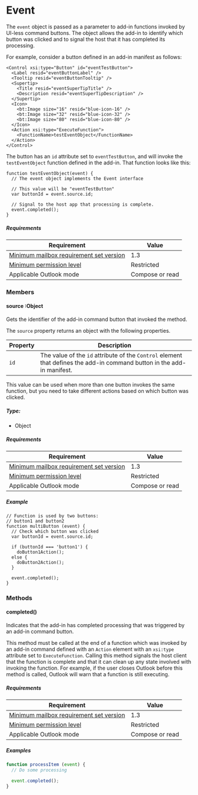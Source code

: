 

# Event

The `event` object is passed as a parameter to add-in functions invoked by UI-less command buttons. The object allows the add-in to identify which button was clicked and to signal the host that it has completed its processing.

For example, consider a button defined in an add-in manifest as follows:

```
<Control xsi:type="Button" id="eventTestButton">
  <Label resid="eventButtonLabel" />
  <Tooltip resid="eventButtonTooltip" />
  <Supertip>
    <Title resid="eventSuperTipTitle" />
    <Description resid="eventSuperTipDescription" />
  </Supertip>
  <Icon>
    <bt:Image size="16" resid="blue-icon-16" />
    <bt:Image size="32" resid="blue-icon-32" />
    <bt:Image size="80" resid="blue-icon-80" />
  </Icon>
  <Action xsi:type="ExecuteFunction">
    <FunctionName>testEventObject</FunctionName>
  </Action>
</Control>
```

The button has an `id` attribute set to `eventTestButton`, and will invoke the `testEventObject` function defined in the add-in. That function looks like this:

```
function testEventObject(event) {
  // The event object implements the Event interface

  // This value will be "eventTestButton"
  var buttonId = event.source.id;

  // Signal to the host app that processing is complete.
  event.completed();
}
```

##### Requirements

|Requirement| Value|
|---|---|
|[Minimum mailbox requirement set version](../tutorial-api-requirement-sets.md)| 1.3|
|[Minimum permission level](../../../docs/outlook/understanding-outlook-add-in-permissions.md)| Restricted|
|Applicable Outlook mode| Compose or read|

### Members

####  source :Object

Gets the identifier of the add-in command button that invoked the method.

The `source` property returns an object with the following properties.

| Property | Description |
| --- | --- |
| `id` | The value of the `id` attribute of the `Control` element that defines the add-in command button in the add-in manifest. |

This value can be used when more than one button invokes the same function, but you need to take different actions based on which button was clicked.

##### Type:

*   Object

##### Requirements

|Requirement| Value|
|---|---|
|[Minimum mailbox requirement set version](../tutorial-api-requirement-sets.md)| 1.3|
|[Minimum permission level](../../../docs/outlook/understanding-outlook-add-in-permissions.md)| Restricted|
|Applicable Outlook mode| Compose or read|

##### Example

```
// Function is used by two buttons:
// button1 and button2
function multiButton (event) {
  // Check which button was clicked
  var buttonId = event.source.id;

  if (buttonId === 'button1') {
    doButton1Action();
  else {
    doButton2Action();
  }

  event.completed();
}
```

### Methods

####  completed()

Indicates that the add-in has completed processing that was triggered by an add-in command button.

This method must be called at the end of a function which was invoked by an add-in command defined with an `Action` element with an `xsi:type` attribute set to `ExecuteFunction`. Calling this method signals the host client that the function is complete and that it can clean up any state involved with invoking the function. For example, if the user closes Outlook before this method is called, Outlook will warn that a function is still executing.

##### Requirements

|Requirement| Value|
|---|---|
|[Minimum mailbox requirement set version](../tutorial-api-requirement-sets.md)| 1.3|
|[Minimum permission level](../../../docs/outlook/understanding-outlook-add-in-permissions.md)| Restricted|
|Applicable Outlook mode| Compose or read|

##### Examples

```js
function processItem (event) {
  // Do some processing

  event.completed();
}
```